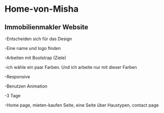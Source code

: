 # Home-von-Misha

##  Immobilienmakler Website

-Entscheiden sich für das Design

-Eine name und logo finden

-Arbeiten mit Bootstrap  (Ziele)

-ich wähle ein paar Farben. Und ich arbeite nur mit dieser Farben

-Responsive 

-Benutzen Animation

-3 Tage

-Home page, mieten-kaufen Seite, eine Seite über Haustypen, contact page
